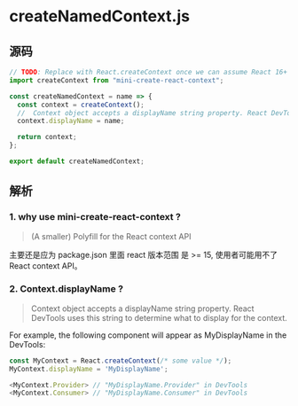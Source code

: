 # createNamedContext.js

## 源码
```js
// TODO: Replace with React.createContext once we can assume React 16+
import createContext from "mini-create-react-context";

const createNamedContext = name => {
  const context = createContext();
  //  Context object accepts a displayName string property. React DevTools uses this string to determine what to display for the context.
  context.displayName = name;

  return context;
};

export default createNamedContext;
```

## 解析

### 1. why use mini-create-react-context ?
> (A smaller) Polyfill for the React context API

主要还是应为 package.json 里面 react 版本范围 是 >= 15, 使用者可能用不了 React context API。 

### 2. Context.displayName ?

> Context object accepts a displayName string property. React DevTools uses this string to determine what to display for the context.

For example, the following component will appear as MyDisplayName in the DevTools:
```js
const MyContext = React.createContext(/* some value */);
MyContext.displayName = 'MyDisplayName';

<MyContext.Provider> // "MyDisplayName.Provider" in DevTools
<MyContext.Consumer> // "MyDisplayName.Consumer" in DevTools

```

